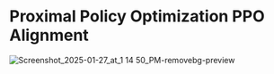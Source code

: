 # Proximal Policy Optimization PPO Alignment

![Screenshot_2025-01-27_at_1 14 50_PM-removebg-preview](https://github.com/user-attachments/assets/28c58d07-11b3-466d-9e84-dd96eb9ffbc4)
